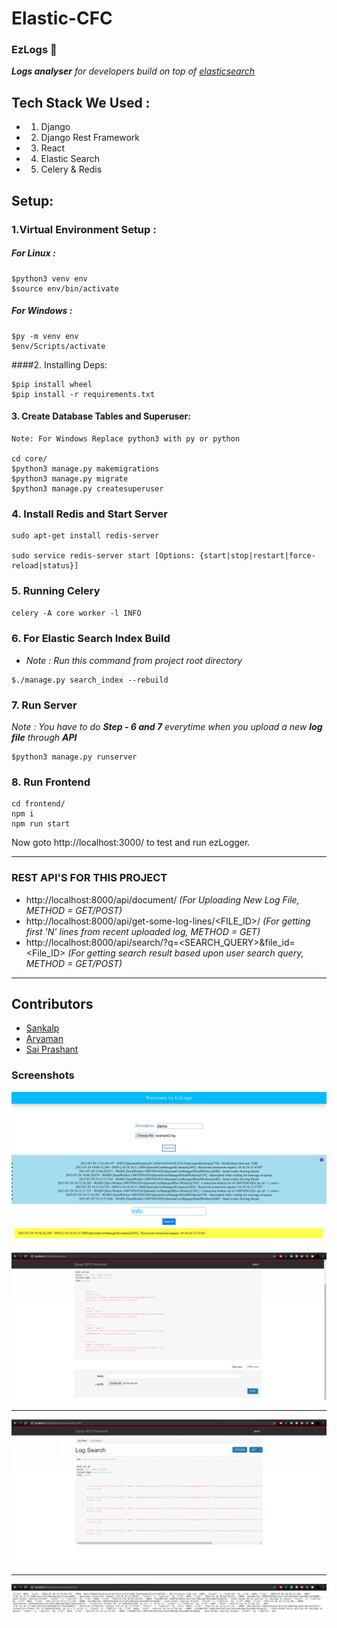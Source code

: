 # Elastic-CFC
### EzLogs 📝

***Logs analyser** for developers build on top of [elasticsearch](https://www.elastic.co/)*

## Tech Stack We Used :
- 1. Django 
- 2. Django Rest Framework
- 3. React
- 4. Elastic Search
- 5. Celery & Redis


## Setup:

### 1.Virtual Environment Setup :
##### For Linux :
```
$python3 venv env 
$source env/bin/activate
```
##### For Windows :
```
$py -m venv env
$env/Scripts/activate
```
####2. Installing Deps:

```
$pip install wheel
$pip install -r requirements.txt
```
#### 3. Create Database Tables and Superuser:

```
Note: For Windows Replace python3 with py or python

cd core/
$python3 manage.py makemigrations
$python3 manage.py migrate
$python3 manage.py createsuperuser
```


### 4. Install Redis and Start Server
```
sudo apt-get install redis-server

sudo service redis-server start [Options: {start|stop|restart|force-reload|status}]

```

### 5. Running Celery

`celery -A core worker -l INFO`

### 6. For Elastic Search Index Build 

- *Note : Run this command from project root directory*
```
$./manage.py search_index --rebuild

```
### 7. Run Server

*Note : You have to do **Step - 6 and 7** everytime when you upload a new **log file** through **API***

```
$python3 manage.py runserver

```

### 8. Run Frontend 

```
cd frontend/
npm i
npm run start
```

Now goto http://localhost:3000/ to test and run ezLogger.

<hr>

### REST API'S FOR THIS PROJECT
 - http://localhost:8000/api/document/ *(For Uploading New Log File, METHOD = GET/POST)*
 - http://localhost:8000/api/get-some-log-lines/<FILE_ID>/    *(For getting first 'N' lines from recent uploaded log, METHOD = GET)*
 - http://localhost:8000/api/search/?q=<SEARCH_QUERY>&file_id=<File_ID> *(For getting search result based upon user search query, METHOD = GET/POST)*
 
<hr>

## Contributors
- [Sankalp](https://github.com/codesankalp)
- [Aryaman](https://github.com/Aryamanz29)
- [Sai Prashant](https://github.com/Sai-02)

### Screenshots
![frontend](./screenshots/frontend.png)

![ss1](./screenshots/ss1.png)

<hr>

![ss2](./screenshots/ss2.png)

<hr>

![ss3](./screenshots/ss3.png)
